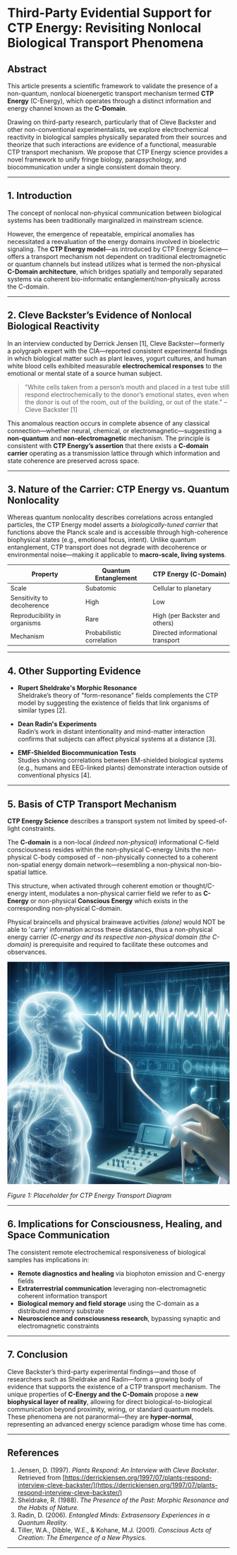 # Third-Party Evidential Support for CTP Energy: Revisiting Nonlocal Biological Transport Phenomena

## Abstract

This article presents a scientific framework to validate the presence of a non-quantum, nonlocal bioenergetic transport mechanism termed **CTP Energy** (C-Energy), which operates through a distinct information and energy channel known as the **C-Domain**. 

Drawing on third-party research, particularly that of Cleve Backster and other non-conventional experimentalists, we explore electrochemical reactivity in biological samples physically separated from their sources and theorize that such interactions are evidence of a functional, measurable CTP transport mechanism. We propose that CTP Energy science provides a novel framework to unify fringe biology, parapsychology, and biocommunication under a single consistent domain theory.

---

## 1. Introduction

The concept of nonlocal non-physical communication between biological systems has been traditionally marginalized in mainstream science. 

However, the emergence of repeatable, empirical anomalies has necessitated a reevaluation of the energy domains involved in bioelectric signaling. The **CTP Energy model**—as introduced by CTP Energy Science—offers a transport mechanism not dependent on traditional electromagnetic or quantum channels but instead utilizes what is termed the non-physical **C-Domain architecture**, which bridges spatially and temporally separated systems via coherent bio-informatic entanglement/non-physically across the C-domain.

---

## 2. Cleve Backster’s Evidence of Nonlocal Biological Reactivity

In an interview conducted by Derrick Jensen [1], Cleve Backster—formerly a polygraph expert with the CIA—reported consistent experimental findings in which biological matter such as plant leaves, yogurt cultures, and human white blood cells exhibited measurable **electrochemical responses** to the emotional or mental state of a source human subject.

> "White cells taken from a person’s mouth and placed in a test tube still respond electrochemically to the donor’s emotional states, even when the donor is out of the room, out of the building, or out of the state." – Cleve Backster [1]

This anomalous reaction occurs in complete absence of any classical connection—whether neural, chemical, or electromagnetic—suggesting a **non-quantum** and **non-electromagnetic** mechanism. The principle is consistent with **CTP Energy’s assertion** that there exists a **C-domain carrier** operating as a transmission lattice through which information and state coherence are preserved across space.

---

## 3. Nature of the Carrier: CTP Energy vs. Quantum Nonlocality

Whereas quantum nonlocality describes correlations across entangled particles, the CTP Energy model asserts a *biologically-tuned carrier* that functions above the Planck scale and is accessible through high-coherence biophysical states (e.g., emotional focus, intent). Unlike quantum entanglement, CTP transport does not degrade with decoherence or environmental noise—making it applicable to **macro-scale, living systems**.

| Property                     | Quantum Entanglement      | CTP Energy (C-Domain)            |
|-----------------------------|---------------------------|----------------------------------|
| Scale                       | Subatomic                 | Cellular to planetary            |
| Sensitivity to decoherence  | High                      | Low                              |
| Reproducibility in organisms| Rare                      | High (per Backster and others)   |
| Mechanism                   | Probabilistic correlation | Directed informational transport |

---

## 4. Other Supporting Evidence

- **Rupert Sheldrake's Morphic Resonance**  
  Sheldrake’s theory of "form-resonance" fields complements the CTP model by suggesting the existence of fields that link organisms of similar types [2].

- **Dean Radin's Experiments**  
  Radin’s work in distant intentionality and mind-matter interaction confirms that subjects can affect physical systems at a distance [3].

- **EMF-Shielded Biocommunication Tests**  
  Studies showing correlations between EM-shielded biological systems (e.g., humans and EEG-linked plants) demonstrate interaction outside of conventional physics [4].

---

## 5. Basis of CTP Transport Mechanism

**CTP Energy Science** describes a transport system not limited by speed-of-light constraints. 

The **C-domain** is a non-local *(indeed non-physical)* informational C-field consciousness resides within the non-physical C-energy Units the non-physical C-body composed of - non-physically connected to a coherent non-spatial energy domain network—resembling a non-physical non-bio-spatial lattice. 

This structure, when activated through coherent emotion or thought/C-energy intent, modulates a non-physical carrier field we refer to as **C-Energy** or non-physical **Conscious Energy** which exists in the corresponding non-physical C-domain. 

Physical braincells and physical brainwave activities *(alone)* would NOT be able to 'carry' information across these distances, thus a non-physical energy carrier *(C-energy and its respective non-physical domain (the C-domain)* is prerequisite and required to facilitate these outcomes and observances.

<p align="center">
  <img src="https://github.com/ctp-eos/ctp-sci/blob/main/images/ctp-sci%20experiments.png?raw=true" alt="CTP Transport Model – Host → C-Field → Remote Sample Interaction" width="600"/>
</p>

*Figure 1: Placeholder for CTP Energy Transport Diagram*

---

## 6. Implications for Consciousness, Healing, and Space Communication

The consistent remote electrochemical responsiveness of biological samples has implications in:

- **Remote diagnostics and healing** via biophoton emission and C-energy fields  
- **Extraterrestrial communication** leveraging non-electromagnetic coherent information transport  
- **Biological memory and field storage** using the C-domain as a distributed memory substrate  
- **Neuroscience and consciousness research**, bypassing synaptic and electromagnetic constraints

---

## 7. Conclusion

Cleve Backster’s third-party experimental findings—and those of researchers such as Sheldrake and Radin—form a growing body of evidence that supports the existence of a CTP transport mechanism. The unique properties of **C-Energy and the C-Domain** propose a **new biophysical layer of reality**, allowing for direct biological-to-biological communication beyond proximity, wiring, or standard quantum models. These phenomena are not paranormal—they are **hyper-normal**, representing an advanced energy science paradigm whose time has come.

---

## References

1. Jensen, D. (1997). *Plants Respond: An Interview with Cleve Backster*. Retrieved from [https://derrickjensen.org/1997/07/plants-respond-interview-cleve-backster/](https://derrickjensen.org/1997/07/plants-respond-interview-cleve-backster/)  
2. Sheldrake, R. (1988). *The Presence of the Past: Morphic Resonance and the Habits of Nature.*  
3. Radin, D. (2006). *Entangled Minds: Extrasensory Experiences in a Quantum Reality.*  
4. Tiller, W.A., Dibble, W.E., & Kohane, M.J. (2001). *Conscious Acts of Creation: The Emergence of a New Physics.*

---
